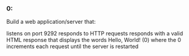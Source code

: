 ### 0:

Build a web application/server that:

listens on port 9292
responds to HTTP requests
responds with a valid HTML response that displays the words Hello, World! (0) where the 0 increments each request until the server is restarted
